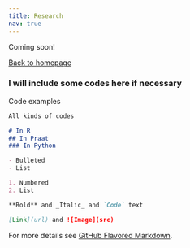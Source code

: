 ```yaml
---
title: Research
nav: true
---
```


Coming soon!

[Back to homepage](felixdtrudel.github.io)

### I will include some codes here if necessary

Code examples

```markdown
All kinds of codes

# In R
## In Praat
### In Python

- Bulleted
- List

1. Numbered
2. List

**Bold** and _Italic_ and `Code` text

[Link](url) and ![Image](src)
```

For more details see [GitHub Flavored Markdown](https://guides.github.com/features/mastering-markdown/).
